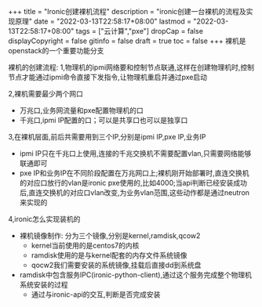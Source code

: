 +++
title = "Ironic创建裸机流程"
description = "ironic创建一台裸机的流程及实现原理"
date = "2022-03-13T22:58:17+08:00"
lastmod = "2022-03-13T22:58:17+08:00"
tags = ["云计算","pxe"]
dropCap = false
displayCopyright = false
gitinfo = false
draft = true
toc = false
+++
裸机是openstack的一个重要功能分支

裸机的创建流程:
1,物理机的ipmi网络要和控制节点联通,这样在创建物理机时,控制节点才能通过ipmi命令直接下发指令,让物理机重启并通过pxe启动

2,裸机需要最少两个网口
  - 万兆口,业务网流量和pxe配置物理机的口
  - 千兆口,ipmi IP配置的口；可以是共享口也可以是独享口
  
3,在裸机层面,前后共需要用到三个IP,分别是ipmi IP,pxe IP,业务IP
  - ipmi IP只在千兆口上使用,连接的千兆交换机不需要配置vlan,只需要网络能够联通即可
  - pxe IP和业务IP在不同阶段配置在万兆网口上;裸机刚开始部署时,直连交换机的对应口放行的vlan是ironic pxe使用的,比如4000;当api判断已经安装成功后,直连交换机的对应口vlan改变,为业务vlan范围,这些动作都是通过neutron来实现的
  
4,ironic怎么实现装机的
  - 裸机镜像制作: 分为三个镜像,分别是kernel,ramdisk,qcow2
    - kernel当前使用的是centos7的内核
    - ramdisk使用的是与kernel配套的内存文件系统镜像
    - qocw2我们需要安装的系统镜像,挂载后直接dd到系统盘
  - ramdisk中包含服务IPC(ironic-python-client),通过这个服务完成整个物理机系统安装的过程
    - 通过与ironic-api的交互,判断是否完成安装